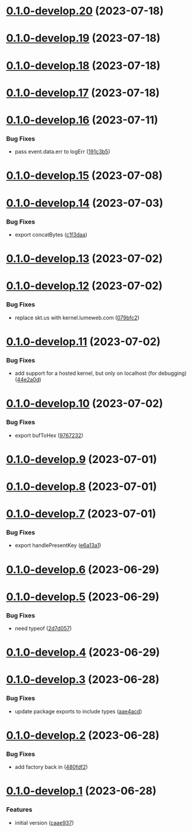 # [0.1.0-develop.20](https://git.lumeweb.com/LumeWeb/libkernel/compare/v0.1.0-develop.19...v0.1.0-develop.20) (2023-07-18)

# [0.1.0-develop.19](https://git.lumeweb.com/LumeWeb/libkernel/compare/v0.1.0-develop.18...v0.1.0-develop.19) (2023-07-18)

# [0.1.0-develop.18](https://git.lumeweb.com/LumeWeb/libkernel/compare/v0.1.0-develop.17...v0.1.0-develop.18) (2023-07-18)

# [0.1.0-develop.17](https://git.lumeweb.com/LumeWeb/libkernel/compare/v0.1.0-develop.16...v0.1.0-develop.17) (2023-07-18)

# [0.1.0-develop.16](https://git.lumeweb.com/LumeWeb/libkernel/compare/v0.1.0-develop.15...v0.1.0-develop.16) (2023-07-11)


### Bug Fixes

* pass event.data.err to logErr ([191c3b5](https://git.lumeweb.com/LumeWeb/libkernel/commit/191c3b5f903fd057443f2a35db1a32a3e3de90ff))

# [0.1.0-develop.15](https://git.lumeweb.com/LumeWeb/libkernel/compare/v0.1.0-develop.14...v0.1.0-develop.15) (2023-07-08)

# [0.1.0-develop.14](https://git.lumeweb.com/LumeWeb/libkernel/compare/v0.1.0-develop.13...v0.1.0-develop.14) (2023-07-03)


### Bug Fixes

* export concatBytes ([c1f3daa](https://git.lumeweb.com/LumeWeb/libkernel/commit/c1f3daae83705ec2c90ffb976d4232be48b60c0c))

# [0.1.0-develop.13](https://git.lumeweb.com/LumeWeb/libkernel/compare/v0.1.0-develop.12...v0.1.0-develop.13) (2023-07-02)

# [0.1.0-develop.12](https://git.lumeweb.com/LumeWeb/libkernel/compare/v0.1.0-develop.11...v0.1.0-develop.12) (2023-07-02)


### Bug Fixes

* replace skt.us with kernel.lumeweb.com ([079bfc2](https://git.lumeweb.com/LumeWeb/libkernel/commit/079bfc2b192c267df9802536306fb453575c59d0))

# [0.1.0-develop.11](https://git.lumeweb.com/LumeWeb/libkernel/compare/v0.1.0-develop.10...v0.1.0-develop.11) (2023-07-02)


### Bug Fixes

* add support for a hosted kernel, but only on localhost (for debugging) ([44e2a0d](https://git.lumeweb.com/LumeWeb/libkernel/commit/44e2a0d06d5c8511a505a6b5348db6cefac10a01))

# [0.1.0-develop.10](https://git.lumeweb.com/LumeWeb/libkernel/compare/v0.1.0-develop.9...v0.1.0-develop.10) (2023-07-02)


### Bug Fixes

* export bufToHex ([9767232](https://git.lumeweb.com/LumeWeb/libkernel/commit/976723202d4e7af6288fd73b33756ba016d31999))

# [0.1.0-develop.9](https://git.lumeweb.com/LumeWeb/libkernel/compare/v0.1.0-develop.8...v0.1.0-develop.9) (2023-07-01)

# [0.1.0-develop.8](https://git.lumeweb.com/LumeWeb/libkernel/compare/v0.1.0-develop.7...v0.1.0-develop.8) (2023-07-01)

# [0.1.0-develop.7](https://git.lumeweb.com/LumeWeb/libkernel/compare/v0.1.0-develop.6...v0.1.0-develop.7) (2023-07-01)


### Bug Fixes

* export handlePresentKey ([e6a13a1](https://git.lumeweb.com/LumeWeb/libkernel/commit/e6a13a16cce277f3782526ac9aef3160e8f613e4))

# [0.1.0-develop.6](https://git.lumeweb.com/LumeWeb/libkernel/compare/v0.1.0-develop.5...v0.1.0-develop.6) (2023-06-29)

# [0.1.0-develop.5](https://git.lumeweb.com/LumeWeb/libkernel/compare/v0.1.0-develop.4...v0.1.0-develop.5) (2023-06-29)


### Bug Fixes

* need typeof ([2d7d057](https://git.lumeweb.com/LumeWeb/libkernel/commit/2d7d057b052c55e9eaf48f38798075a138c1bac1))

# [0.1.0-develop.4](https://git.lumeweb.com/LumeWeb/libkernel/compare/v0.1.0-develop.3...v0.1.0-develop.4) (2023-06-29)

# [0.1.0-develop.3](https://git.lumeweb.com/LumeWeb/libkernel/compare/v0.1.0-develop.2...v0.1.0-develop.3) (2023-06-28)


### Bug Fixes

* update package exports to include types ([aae4acd](https://git.lumeweb.com/LumeWeb/libkernel/commit/aae4acd6a70724e242f0c4cfb6e75e95e448a31b))

# [0.1.0-develop.2](https://git.lumeweb.com/LumeWeb/libkernel/compare/v0.1.0-develop.1...v0.1.0-develop.2) (2023-06-28)


### Bug Fixes

* add factory back in ([480fdf2](https://git.lumeweb.com/LumeWeb/libkernel/commit/480fdf23e85ad954bc2218138c57e963a10d17dd))

# [0.1.0-develop.1](https://git.lumeweb.com/LumeWeb/libkernel/compare/v0.0.1...v0.1.0-develop.1) (2023-06-28)


### Features

* initial version ([caae937](https://git.lumeweb.com/LumeWeb/libkernel/commit/caae93735270b4ce8a656d624fcd13adab84fd97))
